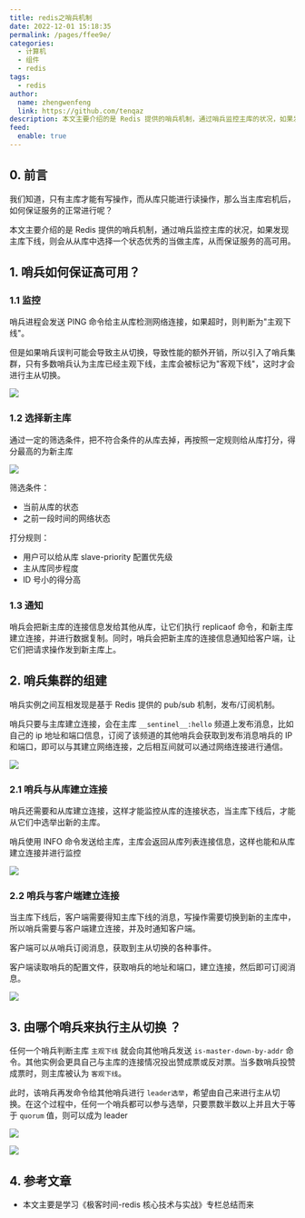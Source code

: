 ```yaml
---
title: redis之哨兵机制
date: 2022-12-01 15:18:35
permalink: /pages/ffee9e/
categories: 
  - 计算机
  - 组件
  - redis
tags: 
  - redis
author: 
  name: zhengwenfeng
  link: https://github.com/tenqaz
description: 本文主要介绍的是 Redis 提供的哨兵机制，通过哨兵监控主库的状况，如果发现主库下线，则会从从库中选择一个状态优秀的当做主库，从而保证服务的高可用。
feed: 
  enable: true
---
```

## 0. 前言

我们知道，只有主库才能有写操作，而从库只能进行读操作，那么当主库宕机后，如何保证服务的正常进行呢？

本文主要介绍的是 Redis 提供的哨兵机制，通过哨兵监控主库的状况，如果发现主库下线，则会从从库中选择一个状态优秀的当做主库，从而保证服务的高可用。

## 1. 哨兵如何保证高可用？

### 1.1 监控

哨兵进程会发送 PING 命令给主从库检测网络连接，如果超时，则判断为"主观下线"。

但是如果哨兵误判可能会导致主从切换，导致性能的额外开销，所以引入了哨兵集群，只有多数哨兵认为主库已经主观下线，主库会被标记为"客观下线"，这时才会进行主从切换。

![](https://gcore.jsdelivr.net/gh/tenqaz/BLOG-CDN@main/20210807101732.png)


### 1.2 选择新主库

通过一定的筛选条件，把不符合条件的从库去掉，再按照一定规则给从库打分，得分最高的为新主库

![](https://gcore.jsdelivr.net/gh/tenqaz/BLOG-CDN@main/20210807102140.png)

筛选条件：
* 当前从库的状态
* 之前一段时间的网络状态

打分规则：
* 用户可以给从库 slave-priority 配置优先级
* 主从库同步程度
* ID 号小的得分高

### 1.3 通知

哨兵会把新主库的连接信息发给其他从库，让它们执行 replicaof 命令，和新主库建立连接，并进行数据复制。同时，哨兵会把新主库的连接信息通知给客户端，让它们把请求操作发到新主库上。


## 2. 哨兵集群的组建

哨兵实例之间互相发现是基于 Redis 提供的 pub/sub 机制，发布/订阅机制。

哨兵只要与主库建立连接，会在主库 `__sentinel__:hello` 频道上发布消息，比如自己的 ip 地址和端口信息，订阅了该频道的其他哨兵会获取到发布消息哨兵的 IP 和端口，即可以与其建立网络连接，之后相互间就可以通过网络连接进行通信。

![](https://gcore.jsdelivr.net/gh/tenqaz/BLOG-CDN@main/20210808113804.png)


### 2.1 哨兵与从库建立连接

哨兵还需要和从库建立连接，这样才能监控从库的连接状态，当主库下线后，才能从它们中选举出新的主库。

哨兵使用 INFO 命令发送给主库，主库会返回从库列表连接信息，这样也能和从库建立连接并进行监控

![](https://gcore.jsdelivr.net/gh/tenqaz/BLOG-CDN@main/20210808115259.png)


### 2.2 哨兵与客户端建立连接

当主库下线后，客户端需要得知主库下线的消息，写操作需要切换到新的主库中，所以哨兵需要与客户端建立连接，并及时通知客户端。

客户端可以从哨兵订阅消息，获取到主从切换的各种事件。

客户端读取哨兵的配置文件，获取哨兵的地址和端口，建立连接，然后即可订阅消息。

![](https://gcore.jsdelivr.net/gh/tenqaz/BLOG-CDN@main/20210808115236.png)


## 3. 由哪个哨兵来执行主从切换 ？

任何一个哨兵判断主库 `主观下线` 就会向其他哨兵发送 `is-master-down-by-addr` 命令。其他实例会更具自己与主库的连接情况投出赞成票或反对票。当多数哨兵投赞成票时，则主库被认为 `客观下线`。

此时，该哨兵再发命令给其他哨兵进行 `leader选举`，希望由自己来进行主从切换。在这个过程中，任何一个哨兵都可以参与选举，只要票数半数以上并且大于等于 `quorum` 值，则可以成为 leader

![](https://gcore.jsdelivr.net/gh/tenqaz/BLOG-CDN@main/20210808122234.png)

![](https://gcore.jsdelivr.net/gh/tenqaz/BLOG-CDN@main/20210808122439.png)

## 4. 参考文章

* 本文主要是学习《极客时间-redis 核心技术与实战》专栏总结而来
